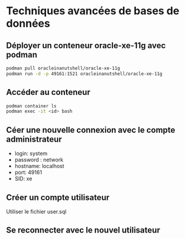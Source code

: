 # Techniques avancées de bases de données

## Déployer un conteneur oracle-xe-11g avec podman

```bash
podman pull oracleinanutshell/oracle-xe-11g
podman run -d -p 49161:1521 oracleinanutshell/oracle-xe-11g
```

## Accéder au conteneur

``` bash
podman container ls
podman exec -it <id> bash
```

## Céer une nouvelle connexion avec le compte administrateur

- login: system
- password : network
- hostname: localhost
- port: 49161
- SID: xe

## Créer un compte utilisateur

Utiliser le fichier user.sql

## Se reconnecter avec le nouvel utilisateur
